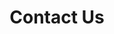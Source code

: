 ---
title : "Contact Us"
description : "If you need any help we are there for you"
layout : "contact"
draft : false

contact:
  subtitle: "Contact us"
  title: "let's get connected"
  description: "If you are stuck or anything feel free to reach out to us."

contactInfo:
  - title: "Still Have Questions?"
    content: "Shoot us an email <br>
    [defigamez@datafortress.cloud](mailto:defigamez@datafortress.cloud)<br>
    [+4915224556134](tel:+4915224556134) <br>
    Monday - Friday <br>
    9AM TO 8PM UTC"

  - title: "DataFortress.cloud Office"
    content: "Georgenstraße 13, 86152 Augsburg, Germany"

  # - title: "UK Office"
  #   content: "57 Folkestone Road. <br> AB54 5XQ, <br> Winston"
---